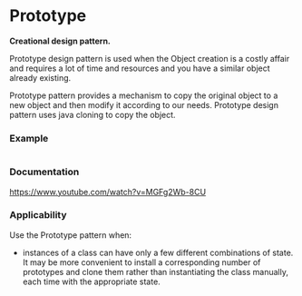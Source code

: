 # Prototype

**Creational design pattern.**

Prototype design pattern is used when the Object creation is a costly affair and requires a lot of time and resources and you have a similar object already existing.

Prototype pattern provides a mechanism to copy the original object to a new object and then modify it according to our needs. Prototype design pattern uses java cloning to copy the object.

### Example

``` Java

```
### Documentation

https://www.youtube.com/watch?v=MGFg2Wb-8CU

### Applicability

Use the Prototype pattern when:

* instances of a class can have only a few different combinations of state. It may be more convenient to install a corresponding number of prototypes and clone them rather than instantiating the class manually, each time with the appropriate state.
